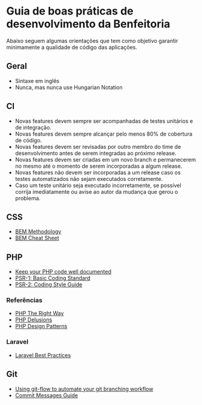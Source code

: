 # Guia de boas práticas de desenvolvimento da Benfeitoria

Abaixo seguem algumas orientações que tem como objetivo garantir minimamente a qualidade de código das aplicações.

## Geral

* Sintaxe em inglês
* Nunca, mas nunca use Hungarian Notation

## CI

* Novas features devem sempre ser acompanhadas de testes unitários e de integração.
* Novas features devem sempre alcançar pelo menos 80% de cobertura de código.
* Novas features devem ser revisadas por outro membro do time de desenvolvimento antes de serem integradas ao próximo release.
* Novas features devem ser criadas em um novo branch e permanecerem no mesmo até o momento de serem incorporadas a algum release.
* Novas features não devem ser incorporadas a um release caso os testes automatizados não sejam executados corretamente.
* Caso um teste unitário seja executado incorretamente, se possível corrija imediatamente ou avise ao autor da mudança que gerou o problema.

## CSS

* [BEM Methodology](http://getbem.com/)
* [BEM Cheat Sheet](https://9elements.com/bem-cheat-sheet/)

## PHP

* [Keep your PHP code well documented](https://www.sitepoint.com/keeping-php-code-well-documented/)
* [PSR-1: Basic Coding Standard](https://www.php-fig.org/psr/psr-1/)
* [PSR-2: Coding Style Guide](https://www.php-fig.org/psr/psr-2/)

### Referências

* [PHP The Right Way](https://phptherightway.com/)
* [PHP Delusions](https://phpdelusions.net/)
* [PHP Design Patterns](https://refactoring.guru/design-patterns/php)

### Laravel

* [Laravel Best Practices](https://github.com/alexeymezenin/laravel-best-practices)

## Git

* [Using git-flow to automate your git branching workflow](https://jeffkreeftmeijer.com/git-flow/)
* [Commit Messages Guide](https://github.com/RomuloOliveira/commit-messages-guide)
